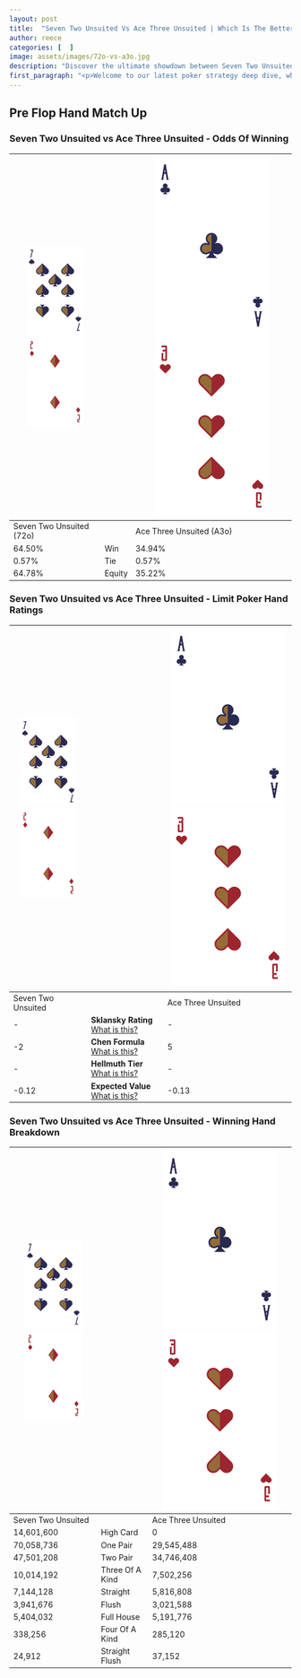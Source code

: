 ```yaml
---
layout: post
title:  "Seven Two Unsuited Vs Ace Three Unsuited | Which Is The Better Hand In Poker? A Complete Guide"
author: reece
categories: [  ]
image: assets/images/72o-vs-a3o.jpg
description: "Discover the ultimate showdown between Seven Two Unsuited and Ace Three Unsuited in poker! Uncover the odds, strategies, and scenarios where one hand triumphs over the other. Get ready to up your poker game with this thrilling analysis."
first_paragraph: "<p>Welcome to our latest poker strategy deep dive, where we're pitting two distinct hands against each other in a high-stakes showdown: Seven Two Unsuited vs Ace Three Unsuited.</p><p>In the dynamic world of poker, every decision counts, and knowing which hand holds the upper hand is key to your success at the table.</p><p>In this article, we'll dissect these two hands, explore the scenarios where one dominates the other, and equip you with the knowledge to make strategic choices that can tip the odds in your favor.</p><p>Get ready to unravel the intriguing dynamics of these poker hands and elevate your game to new heights.</p>"
---
```




[comment]: # (sp0)

## Pre Flop Hand Match Up

<div class="table hand-ratings" markdown="1"> 



### Seven Two Unsuited vs Ace Three Unsuited - Odds Of Winning


    
| ![image info](assets/images/hand1/7.png) ![image info](assets/images/hand1/2o.png) |  | ![image info](assets/images/hand2/A.png) ![image info](assets/images/hand2/3o.png) |
| -------- | -------- | -------- |
| Seven Two Unsuited (72o) |  | Ace Three Unsuited (A3o) |
| 64.50% | Win | 34.94% |
| 0.57% | Tie | 0.57% |
| 64.78% | Equity | 35.22% |




[comment]: # (sp1)



### Seven Two Unsuited vs Ace Three Unsuited - Limit Poker Hand Ratings


    
| ![image info](assets/images/hand1/7.png) ![image info](assets/images/hand1/2o.png) |  | ![image info](assets/images/hand2/A.png) ![image info](assets/images/hand2/3o.png) |
| -------- | -------- | -------- |
| Seven Two Unsuited |  | Ace Three Unsuited |
| - | **Sklansky Rating** [What is this?](/sklansky-rating-explained) | - |
| -2 | **Chen Formula** [What is this?](/chen-formula-explained) | 5 |
| - | **Hellmuth Tier** [What is this?](/Hellmuth-tier-explained) | - |
| -0.12 | **Expected Value** [What is this?](/expected-value-explained) | -0.13 |




[comment]: # (sp2)



### Seven Two Unsuited vs Ace Three Unsuited - Winning Hand Breakdown


    
| ![image info](assets/images/hand1/7.png) ![image info](assets/images/hand1/2o.png) |  | ![image info](assets/images/hand2/A.png) ![image info](assets/images/hand2/3o.png) |
| -------- | -------- | -------- |
| Seven Two Unsuited |  | Ace Three Unsuited |
| 14,601,600 | High Card | 0 |
| 70,058,736 | One Pair | 29,545,488 |
| 47,501,208 | Two Pair | 34,746,408 |
| 10,014,192 | Three Of A Kind | 7,502,256 |
| 7,144,128 | Straight | 5,816,808 |
| 3,941,676 | Flush | 3,021,588 |
| 5,404,032 | Full House | 5,191,776 |
| 338,256 | Four Of A Kind | 285,120 |
| 24,912 | Straight Flush | 37,152 |




[comment]: # (sp3)



</div>

[comment]: # (sp4)



[comment]: # (sp5)

